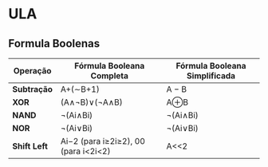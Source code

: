 # ULA
## Formula Boolenas

| Operação       | Fórmula Booleana Completa                          | Fórmula Booleana Simplificada                  |
|----------------|---------------------------------------------------|-----------------------------------------------|
| **Subtração**  | A+(∼B+1)                      | A − B |
| **XOR**        | (A∧¬B)∨(¬A​∧B​) |   A​⊕B    |
| **NAND**       |         ¬(Ai​∧Bi​)               | ¬(Ai​∧Bi​)  |
| **NOR**        |  ¬(Ai​∨Bi​)     |  ¬(Ai​∨Bi​)   |
| **Shift Left** | Ai−2​ (para i≥2i≥2), 00 (para i<2i<2) |      A<<2    |
